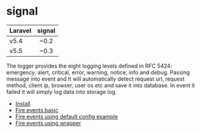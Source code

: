 # signal

| Laravel   | signal |
| ----------|:----------:|
| v5.4      | ~0.2       |
| v5.5      | ~0.3       |

The logger provides the eight logging levels defined in RFC 5424: emergency, alert, critical, error, warning, notice, info and debug. Passing message into event and It will automatically detect request url, request method, client ip, browser, user os etc and save it into database. In event it failed it will simply log data into storage log. 

- [Install](https://github.com/consigliere/Signal/wiki/Install)
- [Fire events basic](https://github.com/consigliere/Signal/wiki/Fire-events-basic)
- [Fire events using default config example](https://github.com/consigliere/Signal/wiki/Fire-events-using-default-config-example)
- [Fire events using wrapper](https://github.com/consigliere/Signal/wiki/Fire-events-using-wrapper)
